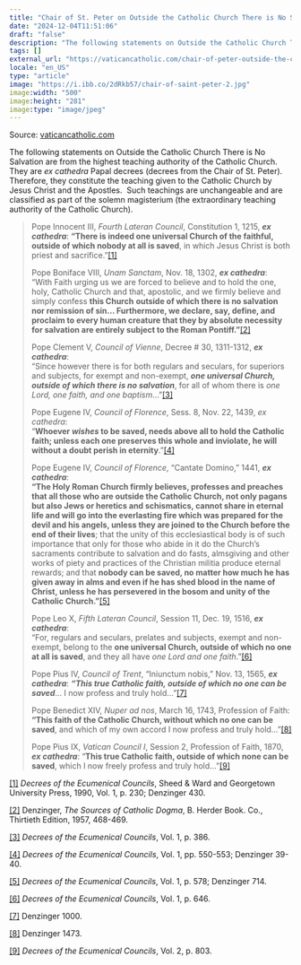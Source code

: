 ```yaml
---
title: "Chair of St. Peter on Outside the Catholic Church There is No Salvation"
date: "2024-12-04T11:51:06"
draft: "false"
description: "The following statements on Outside the Catholic Church There is No Salvation are from the highest teaching authority of the Catholic Church.  They are ex cathedra Papal decrees (decrees from the Chair of St. Peter).  [...]"
tags: []
external_url: "https://vaticancatholic.com/chair-of-peter-outside-the-church-no-salvation/"
locale: "en_US"
type: "article"
image: "https://i.ibb.co/2dRkb57/chair-of-saint-peter-2.jpg"
image:width: "500"
image:height: "281"
image:type: "image/jpeg"
---
```


Source: [vaticancatholic.com](https://vaticancatholic.com/chair-of-peter-outside-the-church-no-salvation/)

<p>The following statements on Outside the Catholic Church There is No Salvation are from the highest teaching authority of the Catholic Church.&nbsp; They are <em>ex cathedra</em> Papal decrees (decrees from the Chair of St. Peter).&nbsp; Therefore, they constitute the teaching given to the Catholic Church by Jesus Christ and the Apostles.&nbsp; Such teachings are unchangeable and are classified as part of the solemn magisterium (the extraordinary teaching authority of the Catholic Church).</p>

<blockquote>
<p>Pope Innocent III, <em>Fourth Lateran Council</em>, Constitution 1, 1215, <strong><em>ex cathedra</em></strong>: <strong>“There is indeed one universal Church of the faithful, outside of which nobody at all is saved</strong>, in which Jesus Christ is both priest and sacrifice.”<a href="#_edn1" name="_ednref1">[1]</a></p>
<p>Pope Boniface VIII, <em>Unam Sanctam</em>, Nov. 18, 1302, <strong><em>ex cathedra</em></strong>:<br>“With Faith urging us we are forced to believe and to hold the one, holy, Catholic Church and that, apostolic, and we firmly believe and simply confess <strong>this Church</strong> <strong>outside of which there is no salvation nor remission of sin… Furthermore, we declare, say, define, and proclaim to every human creature that they by absolute necessity for salvation are entirely subject to the Roman Pontiff.”</strong><a href="#_edn2" name="_ednref2">[2]</a></p>
<p>Pope Clement V, <em>Council of Vienne</em>, Decree # 30, 1311-1312, <strong><em>ex cathedra</em></strong>:<br><span style="font-size: inherit;">“Since however there is for both regulars and seculars, for superiors and subjects, for exempt and non-exempt, </span><strong style="font-size: inherit;"><em>one universal Church, outside of which there is no salvation</em></strong><span style="font-size: inherit;">, for all of whom there is </span><em style="font-size: inherit;">one Lord, one faith, and one baptism</em><span style="font-size: inherit;">…”</span><a style="font-size: inherit;" href="#_edn3" name="_ednref3">[3]</a></p>
<p>Pope Eugene IV, <em>Council of Florence</em>, Sess. 8, Nov. 22, 1439, <em>ex cathedra</em>:<br><span style="font-size: inherit;">“</span><strong style="font-size: inherit;">Whoever <em>wishes</em> to be saved, needs above all to hold the Catholic faith; unless each one preserves this whole and inviolate, he will without a doubt perish in eternity</strong><span style="font-size: inherit;">.”</span><a style="font-size: inherit;" href="#_edn4" name="_ednref4">[4]</a></p>
<p>Pope Eugene IV, <em>Council of Florence</em>, “Cantate Domino,” 1441, <strong><em>ex cathedra</em></strong>:<br><strong>“The Holy Roman Church firmly believes, professes and preaches that all those who are outside the Catholic Church, not only pagans but also Jews or heretics and schismatics, cannot share in eternal life and will go into the everlasting fire which was prepared for the devil and his angels, unless they are joined to the Church before the end of their lives</strong>; that the unity of this ecclesiastical body is of such importance that only for those who abide in it do the Church’s sacraments contribute to salvation and do fasts, almsgiving and other works of piety and practices of the Christian militia produce eternal rewards; and that <strong>nobody can be saved, no matter how much he has given away in alms and even if he has shed blood in the name of Christ, unless he has persevered in the bosom and unity of the Catholic Church.”</strong><a href="#_edn5" name="_ednref5">[5]</a></p>
<p>Pope Leo X, <em>Fifth Lateran Council</em>, Session 11, Dec. 19, 1516, <strong><em>ex cathedra</em></strong>:<br>“For, regulars and seculars, prelates and subjects, exempt and non-exempt, belong to the <strong>one universal Church, outside of which no one at all is saved</strong>, and they all have <em>one Lord and one faith</em>.”<a href="#_edn6" name="_ednref6">[6]</a></p>
<p>Pope Pius IV, <em>Council of Trent</em>, “Iniunctum nobis,” Nov. 13, 1565, <strong><em>ex cathedra</em></strong>: <strong><em>“This true Catholic faith, outside of which no one can be saved</em></strong>… I now profess and truly hold…”<a href="#_edn7" name="_ednref7">[7]</a></p>
<p>Pope Benedict XIV, <em>Nuper ad nos</em>, March 16, 1743, Profession of Faith: <strong>“This faith of the Catholic Church, without which no one can be saved</strong>, and which of my own accord I now profess and truly hold…”<a href="#_edn8" name="_ednref8">[8]</a></p>
<p>Pope Pius IX, <em>Vatican Council I</em>, Session 2, Profession of Faith, 1870, <strong><em>ex cathedra</em></strong>: “<strong>This true Catholic faith, outside of which none can be saved</strong>, which I now freely profess and truly hold…”<a href="#_edn9" name="_ednref9">[9]</a></p>
</blockquote>
<div class="footnotes">
<div><p><a href="#_ednref1" name="_edn1">[1]</a> <em>Decrees of the Ecumenical Councils</em>, Sheed &amp; Ward and Georgetown University Press, 1990, Vol. 1, p. 230; Denzinger 430.</p></div>
<div><p><a href="#_ednref2" name="_edn2">[2]</a> Denzinger, <em>The Sources of Catholic Dogma</em>, B. Herder Book. Co., Thirtieth Edition, 1957, 468-469.</p></div>
<div><p><a href="#_ednref3" name="_edn3">[3]</a> <em>Decrees of the Ecumenical Councils</em>, Vol. 1, p. 386.</p></div>
<div><p><a href="#_ednref4" name="_edn4">[4]</a> <em>Decrees of the Ecumenical Councils</em>, Vol. 1, pp. 550-553; Denzinger 39-40.</p></div>
<div><p><a href="#_ednref5" name="_edn5">[5]</a> <em>Decrees of the Ecumenical Councils</em>, Vol. 1, p. 578; Denzinger 714.</p></div>
<div><p><a href="#_ednref6" name="_edn6">[6]</a> <em>Decrees of the Ecumenical Councils</em>, Vol. 1, p. 646.</p></div>
<div><p><a href="#_ednref7" name="_edn7">[7]</a> Denzinger 1000.</p></div>
<div><p><a href="#_ednref8" name="_edn8">[8]</a> Denzinger 1473.</p></div>
<div><p><a href="#_ednref9" name="_edn9">[9]</a> <em>Decrees of the Ecumenical Councils</em>, Vol. 2, p. 803.</p></div>
</div>
